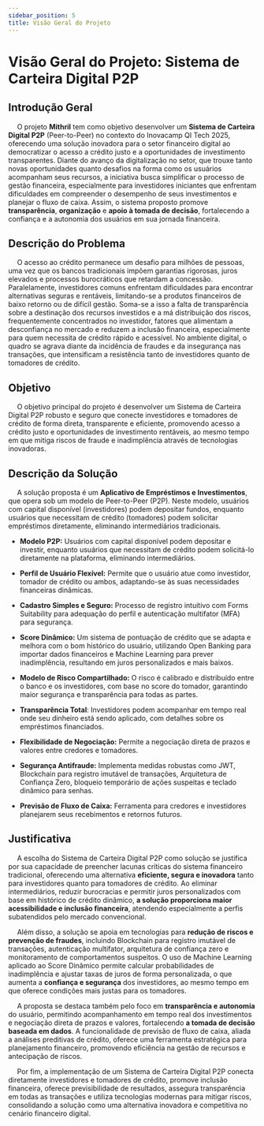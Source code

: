 ```yaml
---
sidebar_position: 5
title: Visão Geral do Projeto
---
```


# Visão Geral do Projeto: Sistema de Carteira Digital P2P

## Introdução Geral

&emsp; O projeto **Mithril** tem como objetivo desenvolver um **Sistema de Carteira Digital P2P** (Peer-to-Peer) no contexto do Inovacamp QI Tech 2025, oferecendo uma solução inovadora para o setor financeiro digital ao democratizar o acesso a crédito justo e a oportunidades de investimento transparentes. Diante do avanço da digitalização no setor, que trouxe tanto novas oportunidades quanto desafios na forma como os usuários acompanham seus recursos, a iniciativa busca simplificar o processo de gestão financeira, especialmente para investidores iniciantes que enfrentam dificuldades em compreender o desempenho de seus investimentos e planejar o fluxo de caixa. Assim, o sistema proposto promove **transparência**, **organização** e **apoio à tomada de decisão**, fortalecendo a confiança e a autonomia dos usuários em sua jornada financeira.

## Descrição do Problema

&emsp; O acesso ao crédito permanece um desafio para milhões de pessoas, uma vez que os bancos tradicionais impõem garantias rigorosas, juros elevados e processos burocráticos que retardam a concessão. Paralelamente, investidores comuns enfrentam dificuldades para encontrar alternativas seguras e rentáveis, limitando-se a produtos financeiros de baixo retorno ou de difícil gestão. Soma-se a isso a falta de transparência sobre a destinação dos recursos investidos e a má distribuição dos riscos, frequentemente concentrados no investidor, fatores que alimentam a desconfiança no mercado e reduzem a inclusão financeira, especialmente para quem necessita de crédito rápido e acessível. No ambiente digital, o quadro se agrava diante da incidência de fraudes e da insegurança nas transações, que intensificam a resistência tanto de investidores quanto de tomadores de crédito.

## Objetivo

&emsp; O objetivo principal do projeto é desenvolver um Sistema de Carteira Digital P2P robusto e seguro que conecte investidores e tomadores de crédito de forma direta, transparente e eficiente, promovendo acesso a crédito justo e oportunidades de investimento rentáveis, ao mesmo tempo em que mitiga riscos de fraude e inadimplência através de tecnologias inovadoras.

## Descrição da Solução

&emsp; A solução proposta é um **Aplicativo de Empréstimos e Investimentos**, que opera sob um modelo de Peer-to-Peer (P2P). Neste modelo, usuários com capital disponível (investidores) podem depositar fundos, enquanto usuários que necessitam de crédito (tomadores) podem solicitar empréstimos diretamente, eliminando intermediários tradicionais.

- **Modelo P2P:** Usuários com capital disponível podem depositar e investir, enquanto usuários que necessitam de crédito podem solicitá-lo diretamente na plataforma, eliminando intermediários.

- **Perfil de Usuário Flexível:** Permite que o usuário atue como investidor, tomador de crédito ou ambos, adaptando-se às suas necessidades financeiras dinâmicas.

- **Cadastro Simples e Seguro:** Processo de registro intuitivo com Forms Suitability para adequação do perfil e autenticação multifator (MFA) para segurança.

- **Score Dinâmico:** Um sistema de pontuação de crédito que se adapta e melhora com o bom histórico do usuário, utilizando Open Banking para importar dados financeiros e Machine Learning para prever inadimplência, resultando em juros personalizados e mais baixos.

- **Modelo de Risco Compartilhado:** O risco é calibrado e distribuído entre o banco e os investidores, com base no score do tomador, garantindo maior segurança e transparência para todas as partes.

- **Transparência Total**: Investidores podem acompanhar em tempo real onde seu dinheiro está sendo aplicado, com detalhes sobre os empréstimos financiados.
    
- **Flexibilidade de Negociação:** Permite a negociação direta de prazos e valores entre credores e tomadores.

- **Segurança Antifraude:** Implementa medidas robustas como JWT, Blockchain para registro imutável de transações, Arquitetura de Confiança Zero, bloqueio temporário de ações suspeitas e teclado dinâmico para senhas.

- **Previsão de Fluxo de Caixa:** Ferramenta para credores e investidores planejarem seus recebimentos e retornos futuros.

## Justificativa

&emsp; A escolha do Sistema de Carteira Digital P2P como solução se justifica por sua capacidade de preencher lacunas críticas do sistema financeiro tradicional, oferecendo uma alternativa **eficiente, segura e inovadora** tanto para investidores quanto para tomadores de crédito. Ao eliminar intermediários, reduzir burocracias e permitir juros personalizados com base em histórico de crédito dinâmico, **a solução proporciona maior acessibilidade e inclusão financeira**, atendendo especialmente a perfis subatendidos pelo mercado convencional.

&emsp; Além disso, a solução se apoia em tecnologias para **redução de riscos e prevenção de fraudes**, incluindo Blockchain para registro imutável de transações, autenticação multifator, arquitetura de confiança zero e monitoramento de comportamentos suspeitos. O uso de Machine Learning aplicado ao Score Dinâmico permite calcular probabilidades de inadimplência e ajustar taxas de juros de forma personalizada, o que aumenta a **confiança e segurança** dos investidores, ao mesmo tempo em que oferece condições mais justas para os tomadores.

&emsp; A proposta se destaca também pelo foco em **transparência e autonomia** do usuário, permitindo acompanhamento em tempo real dos investimentos e negociação direta de prazos e valores, fortalecendo **a tomada de decisão baseada em dados**. A funcionalidade de previsão de fluxo de caixa, aliada a análises preditivas de crédito, oferece uma ferramenta estratégica para planejamento financeiro, promovendo eficiência na gestão de recursos e antecipação de riscos.

&emsp; Por fim, a implementação de um Sistema de Carteira Digital P2P conecta diretamente investidores e tomadores de crédito, promove inclusão financeira, oferece previsibilidade de resultados, assegura transparência em todas as transações e utiliza tecnologias modernas para mitigar riscos, consolidando a solução como uma alternativa inovadora e competitiva no cenário financeiro digital.